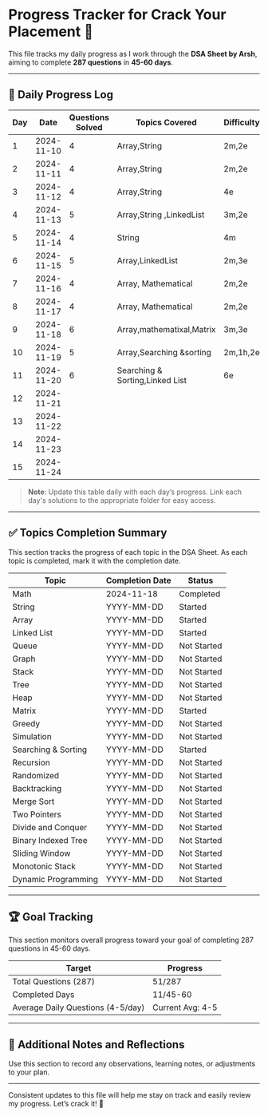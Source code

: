 # Progress Tracker for Crack Your Placement 🚀

This file tracks my daily progress as I work through the **DSA Sheet by Arsh**, aiming to complete **287 questions** in **45-60 days**.

---

## 📅 Daily Progress Log

| Day | Date       | Questions Solved | Topics Covered       | Difficulty               |
|-----|------------|------------------|----------------------|----------------------------------|
| 1   | 2024-11-10 | 4                | Array,String       |     2m,2e
| 2   | 2024-11-11 | 4                | Array,String        |  2m,2e
| 3   | 2024-11-12 | 4                | Array,String           | 4e        | 
| 4 | 2024-11-13        |        5      | Array,String ,LinkedList                 | 3m,2e                              | ...                                    |
| 5  | 2024-11-14 |            4     | String           | 4m    | 
| 6   | 2024-11-15 |         5        |   Array,LinkedList      |  2m,3e       | 
| 7   | 2024-11-16 |          4       | Array, Mathematical           | 2m,2e        | 
| 8   | 2024-11-17 |          4       | Array, Mathematical       |  2m,2e       | 
| 9   | 2024-11-18 |            6     |   Array,mathematixal,Matrix    |  3m,3e     | 
| 10   | 2024-11-19 |            5    | Array,Searching &sorting          |  2m,1h,2e   | 
| 11   | 2024-11-20 |        6        | Searching & Sorting,Linked List          | 6e    | 
| 12   | 2024-11-21 |                |           |     | 
| 13   | 2024-11-22 |                |           |     | 
| 14   | 2024-11-23 |                |           |     | 
| 15   | 2024-11-24 |                |           |     | 
> **Note**: Update this table daily with each day’s progress. Link each day's solutions to the appropriate folder for easy access.

---

## ✅ Topics Completion Summary

This section tracks the progress of each topic in the DSA Sheet. As each topic is completed, mark it with the completion date.

| Topic                  | Completion Date | Status      |
|------------------------|-----------------|-------------|
| Math                   | 2024-11-18      |  Completed  |
| String                 | YYYY-MM-DD      |  Started    |
| Array                  | YYYY-MM-DD      | Started     |
| Linked List            | YYYY-MM-DD      | Started     |
| Queue                  | YYYY-MM-DD      | Not Started |
| Graph                  | YYYY-MM-DD      | Not Started |
| Stack                  | YYYY-MM-DD      | Not Started |
| Tree                   | YYYY-MM-DD      | Not Started |
| Heap                   | YYYY-MM-DD      | Not Started |
| Matrix                 | YYYY-MM-DD      |  Started |
| Greedy                 | YYYY-MM-DD      | Not Started |
| Simulation             | YYYY-MM-DD      | Not Started |
| Searching & Sorting                | YYYY-MM-DD      |  Started |
| Recursion              | YYYY-MM-DD      | Not Started |
| Randomized             | YYYY-MM-DD      | Not Started |
| Backtracking           | YYYY-MM-DD      | Not Started |
| Merge Sort             | YYYY-MM-DD      | Not Started |
| Two Pointers           | YYYY-MM-DD      | Not Started |
| Divide and Conquer     | YYYY-MM-DD      | Not Started |
| Binary Indexed Tree    | YYYY-MM-DD      | Not Started |
| Sliding Window         | YYYY-MM-DD      | Not Started |
| Monotonic Stack        | YYYY-MM-DD      | Not Started |
| Dynamic Programming    | YYYY-MM-DD      | Not Started |

---

## 🏆 Goal Tracking

This section monitors overall progress toward your goal of completing 287 questions in 45-60 days.

| Target                             | Progress         |
|------------------------------------|------------------|
| Total Questions (287)              | 51/287           |
| Completed Days                     | 11/45-60         |
| Average Daily Questions (4-5/day)  | Current Avg: 4-5  |

---

## 🎯 Additional Notes and Reflections

Use this section to record any observations, learning notes, or adjustments to your plan.

---

Consistent updates to this file will help me stay on track and easily review my progress. Let’s crack it! 🚀
